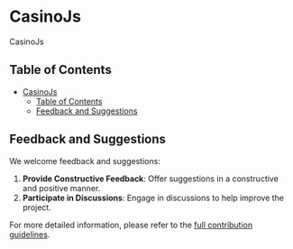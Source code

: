 # CasinoJs

CasinoJs

## Table of Contents

- [CasinoJs](#casinojs)
  - [Table of Contents](#table-of-contents)
  - [Feedback and Suggestions](#feedback-and-suggestions)

## Feedback and Suggestions

We welcome feedback and suggestions:

1. **Provide Constructive Feedback**: Offer suggestions in a constructive and positive manner.
2. **Participate in Discussions**: Engage in discussions to help improve the project.

For more detailed information, please refer to the [full contribution guidelines](./docs/CONTRIBUTING.md).
